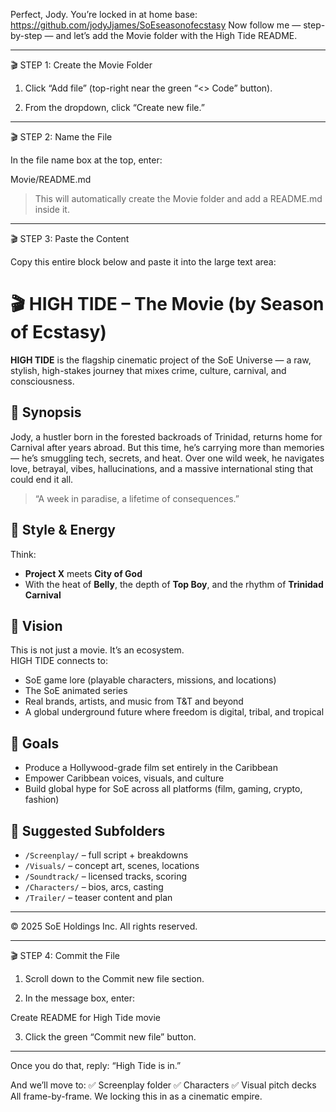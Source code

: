 Perfect, Jody. You’re locked in at home base:
https://github.com/jodyJjames/SoEseasonofecstasy
Now follow me — step-by-step — and let’s add the Movie folder with the High Tide README.


---

🎬 STEP 1: Create the Movie Folder

1. Click “Add file” (top-right near the green “<> Code” button).


2. From the dropdown, click “Create new file.”




---

🎬 STEP 2: Name the File

In the file name box at the top, enter:

Movie/README.md

> This will automatically create the Movie folder and add a README.md inside it.




---

🎬 STEP 3: Paste the Content

Copy this entire block below and paste it into the large text area:

# 🎬 HIGH TIDE – The Movie (by Season of Ecstasy)

**HIGH TIDE** is the flagship cinematic project of the SoE Universe — a raw, stylish, high-stakes journey that mixes crime, culture, carnival, and consciousness.

## 🎥 Synopsis

Jody, a hustler born in the forested backroads of Trinidad, returns home for Carnival after years abroad. But this time, he’s carrying more than memories — he’s smuggling tech, secrets, and heat. Over one wild week, he navigates love, betrayal, vibes, hallucinations, and a massive international sting that could end it all.

> “A week in paradise, a lifetime of consequences.”

## 🌊 Style & Energy

Think:  
- **Project X** meets **City of God**  
- With the heat of **Belly**, the depth of **Top Boy**, and the rhythm of **Trinidad Carnival**

## 🧠 Vision

This is not just a movie. It’s an ecosystem.  
HIGH TIDE connects to:
- SoE game lore (playable characters, missions, and locations)
- The SoE animated series
- Real brands, artists, and music from T&T and beyond
- A global underground future where freedom is digital, tribal, and tropical

## 🎯 Goals

- Produce a Hollywood-grade film set entirely in the Caribbean
- Empower Caribbean voices, visuals, and culture
- Build global hype for SoE across all platforms (film, gaming, crypto, fashion)

## 📂 Suggested Subfolders

- `/Screenplay/` – full script + breakdowns
- `/Visuals/` – concept art, scenes, locations
- `/Soundtrack/` – licensed tracks, scoring
- `/Characters/` – bios, arcs, casting
- `/Trailer/` – teaser content and plan

---

© 2025 SoE Holdings Inc. All rights reserved.


---

🎬 STEP 4: Commit the File

1. Scroll down to the Commit new file section.


2. In the message box, enter:

Create README for High Tide movie


3. Click the green “Commit new file” button.




---

Once you do that, reply:
“High Tide is in.”

And we’ll move to: ✅ Screenplay folder
✅ Characters
✅ Visual pitch decks
All frame-by-frame. We locking this in as a cinematic empire.

